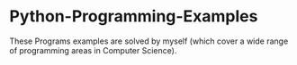 # Python-Programming-Examples
These Programs examples are solved by myself (which cover a wide range of programming areas in Computer Science).
